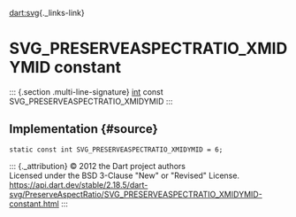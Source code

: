 [dart:svg](../../dart-svg/dart-svg-library){._links-link}

SVG\_PRESERVEASPECTRATIO\_XMIDYMID constant
===========================================

::: {.section .multi-line-signature}
[int](../../dart-core/int-class) const
SVG\_PRESERVEASPECTRATIO\_XMIDYMID
:::

Implementation {#source}
--------------

``` {.language-dart data-language="dart"}
static const int SVG_PRESERVEASPECTRATIO_XMIDYMID = 6;
```

::: {._attribution}
© 2012 the Dart project authors\
Licensed under the BSD 3-Clause \"New\" or \"Revised\" License.\
<https://api.dart.dev/stable/2.18.5/dart-svg/PreserveAspectRatio/SVG_PRESERVEASPECTRATIO_XMIDYMID-constant.html>
:::
